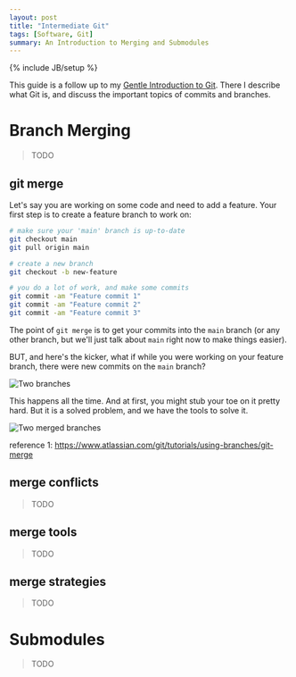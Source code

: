 ```yaml
---
layout: post
title: "Intermediate Git"
tags: [Software, Git]
summary: An Introduction to Merging and Submodules
---
```

{% include JB/setup %}


This guide is a follow up to my [Gentle Introduction to Git](https://antineutrino.net/2022/03/30/introduction-to-git). There I describe what Git is, and discuss the important topics of commits and branches.


# Branch Merging

> TODO


## git merge

Let's say you are working on some code and need to add a feature. Your first step is to create a feature branch to work on:

```bash
# make sure your 'main' branch is up-to-date
git checkout main
git pull origin main

# create a new branch
git checkout -b new-feature

# you do a lot of work, and make some commits
git commit -am "Feature commit 1"
git commit -am "Feature commit 2"
git commit -am "Feature commit 3"
```

The point of `git merge` is to get your commits into the `main` branch (or any other branch, but we'll just talk about `main` right now to make things easier).

BUT, and here's the kicker, what if while you were working on your feature branch, there were new commits on the `main` branch?

<img src="https://wac-cdn.atlassian.com/dam/jcr:7afd8460-b7bf-4c42-b997-4f5cf24f21e8/01%20Branch-2%20kopiera.png?cdnVersion=969" alt="Two branches" >

This happens all the time. And at first, you might stub your toe on it pretty hard. But it is a solved problem, and we have the tools to solve it.


<img src="https://wac-cdn.atlassian.com/dam/jcr:c6db91c1-1343-4d45-8c93-bdba910b9506/02%20Branch-1%20kopiera.png?cdnVersion=969" alt="Two merged branches" >

reference 1:  https://www.atlassian.com/git/tutorials/using-branches/git-merge




## merge conflicts

> TODO


## merge tools

> TODO


## merge strategies

> TODO


# Submodules

> TODO
